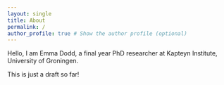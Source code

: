 ```yaml
---
layout: single
title: About
permalink: /
author_profile: true # Show the author profile (optional)
---
```


Hello, I am Emma Dodd, a final year PhD researcher at Kapteyn Institute, University of Groningen. 


This is just a draft so far!





